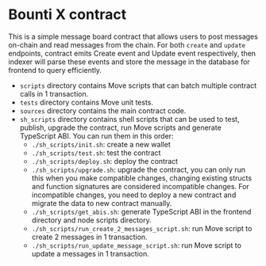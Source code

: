 # Bounti X contract

This is a simple message board contract that allows users to post messages on-chain and read messages from the chain. For both `create` and `update` endpoints, contract emits Create event and Update event respectively, then indexer will parse these events and store the message in the database for frontend to query efficiently.

- `scripts` directory contains Move scripts that can batch multiple contract calls in 1 transaction.
- `tests` directory contains Move unit tests.
- `sources` directory contains the main contract code.
- `sh_scripts` directory contains shell scripts that can be used to test, publish, upgrade the contract, run Move scripts and generate TypeScript ABI. You can run them in this order:
  - `./sh_scripts/init.sh`: create a new wallet
  - `./sh_scripts/test.sh`: test the contract
  - `./sh_scripts/deploy.sh`: deploy the contract
  - `./sh_scripts/upgrade.sh`: upgrade the contract, you can only run this when you make compatible changes, changing existing structs and function signatures are considered incompatible changes. For incompatible changes, you need to deploy a new contract and migrate the data to new contract manually.
  - `./sh_scripts/get_abis.sh`: generate TypeScript ABI in the frontend directory and node scripts directory.
  - `./sh_scripts/run_create_2_messages_script.sh`: run Move script to create 2 messages in 1 transaction.
  - `./sh_scripts/run_update_message_script.sh`: run Move script to update a messages in 1 transaction.
